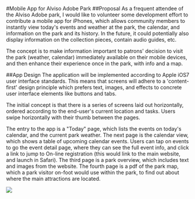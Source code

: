 #Mobile App for Alviso Adobe Park
##Proposal
As a frequent attendee of the Alviso Adobe park, I would like to volunteer some development effort to contribute a mobile app for iPhones, which allows community members to instantly view today's events and weather at the park, the calendar, and information on the park and its history.  In the future, it could potentially also display information on the collection pieces, contain audio guides, etc.

The concept is to make information important to patrons' decision to visit the park (weather, calendar) immediately available on their mobile devices, and then enhance their experience once in the park, with info and a map.

##App Design
The application will be implemented according to Apple iOS7 user interface standards.  This means that screens will adhere to a 'content-first' design principle which prefers text, images, and effects to concrete user interface elements like buttons and tabs.

The initial concept is that there is a series of screens laid out horizontally, ordered according to the end-user's current location and tasks.  Users swipe horizontally with their thumb between the pages.  

The entry to the app is a "Today" page, which lists the events on today's calendar, and the current park weather.  The next page is the calendar view, which shows a table of upcoming calendar events.  Users can tap on events to go the event detail page, where they can see the full event info, and click a link to jump to On-line registration (this would link to the main website, and launch in Safari).  The third page is a park overview, which includes text and images from the website.  The fourth page is a pdf of the park map, which a park visitor on-foot would use within the park, to find out about where the main attractions are located.

<img src="https://raw2.github.com/sstadelman/alviso-adobe/master/page1.png">
